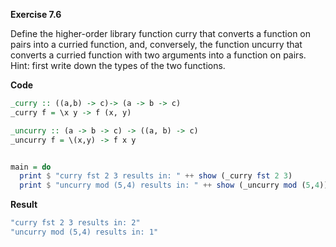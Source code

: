 **Exercise 7.6**

Define the higher-order library function curry that converts a function on pairs into a curried function, and, conversely, the function uncurry that converts a curried function with two arguments into a function on pairs.
Hint: first write down the types of the two functions. 

**Code**
```haskell
_curry :: ((a,b) -> c)-> (a -> b -> c)
_curry f = \x y -> f (x, y)

_uncurry :: (a -> b -> c) -> ((a, b) -> c)
_uncurry f = \(x,y) -> f x y


main = do
  print $ "curry fst 2 3 results in: " ++ show (_curry fst 2 3)
  print $ "uncurry mod (5,4) results in: " ++ show (_uncurry mod (5,4))

```

**Result**
```bash
"curry fst 2 3 results in: 2"
"uncurry mod (5,4) results in: 1"
```
